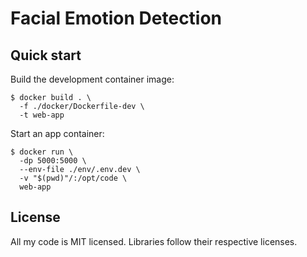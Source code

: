 # Facial Emotion Detection

## Quick start
Build the development container image:
```
$ docker build . \
  -f ./docker/Dockerfile-dev \
  -t web-app
```

Start an app container:
```
$ docker run \
  -dp 5000:5000 \
  --env-file ./env/.env.dev \
  -v "$(pwd)"/:/opt/code \
  web-app
```

## License
All my code is MIT licensed. Libraries follow their respective licenses.